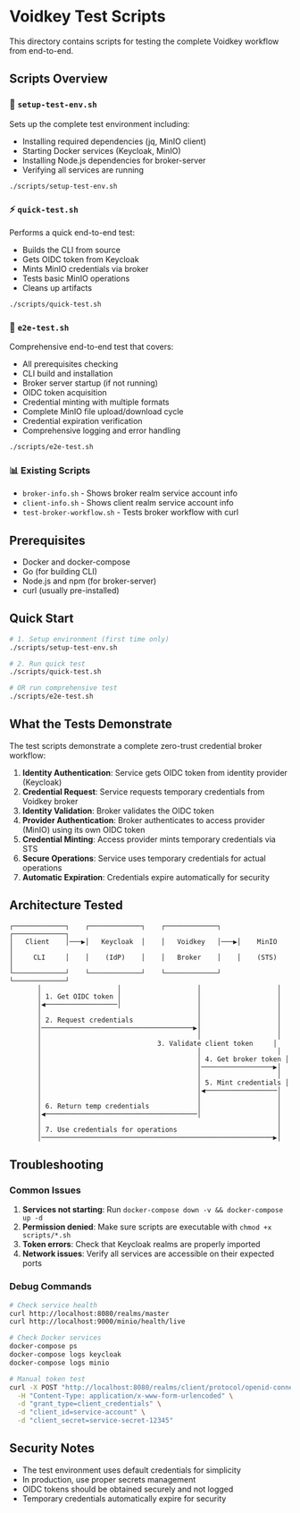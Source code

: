 # Voidkey Test Scripts

This directory contains scripts for testing the complete Voidkey workflow from end-to-end.

## Scripts Overview

### 🔧 `setup-test-env.sh`
Sets up the complete test environment including:
- Installing required dependencies (jq, MinIO client)
- Starting Docker services (Keycloak, MinIO)
- Installing Node.js dependencies for broker-server
- Verifying all services are running

```bash
./scripts/setup-test-env.sh
```

### ⚡ `quick-test.sh`
Performs a quick end-to-end test:
- Builds the CLI from source
- Gets OIDC token from Keycloak
- Mints MinIO credentials via broker
- Tests basic MinIO operations
- Cleans up artifacts

```bash
./scripts/quick-test.sh
```

### 🚀 `e2e-test.sh`
Comprehensive end-to-end test that covers:
- All prerequisites checking
- CLI build and installation
- Broker server startup (if not running)
- OIDC token acquisition
- Credential minting with multiple formats
- Complete MinIO file upload/download cycle
- Credential expiration verification
- Comprehensive logging and error handling

```bash
./scripts/e2e-test.sh
```

### 📊 Existing Scripts
- `broker-info.sh` - Shows broker realm service account info  
- `client-info.sh` - Shows client realm service account info
- `test-broker-workflow.sh` - Tests broker workflow with curl

## Prerequisites

- Docker and docker-compose
- Go (for building CLI)
- Node.js and npm (for broker-server)
- curl (usually pre-installed)

## Quick Start

```bash
# 1. Setup environment (first time only)
./scripts/setup-test-env.sh

# 2. Run quick test
./scripts/quick-test.sh

# OR run comprehensive test
./scripts/e2e-test.sh
```

## What the Tests Demonstrate

The test scripts demonstrate a complete zero-trust credential broker workflow:

1. **Identity Authentication**: Service gets OIDC token from identity provider (Keycloak)
2. **Credential Request**: Service requests temporary credentials from Voidkey broker
3. **Identity Validation**: Broker validates the OIDC token
4. **Provider Authentication**: Broker authenticates to access provider (MinIO) using its own OIDC token
5. **Credential Minting**: Access provider mints temporary credentials via STS
6. **Secure Operations**: Service uses temporary credentials for actual operations
7. **Automatic Expiration**: Credentials expire automatically for security

## Architecture Tested

```
┌─────────────┐    ┌─────────────┐    ┌─────────────┐    ┌─────────────┐
│   Client    │───▶│   Keycloak  │    │   Voidkey   │───▶│    MinIO    │
│     CLI     │    │    (IdP)    │    │   Broker    │    │    (STS)    │
└─────────────┘    └─────────────┘    └─────────────┘    └─────────────┘
       │                   │                   │                   │
       │ 1. Get OIDC token │                   │                   │
       │◀──────────────────│                   │                   │
       │                                       │                   │
       │ 2. Request credentials                │                   │
       │──────────────────────────────────────▶│                   │
       │                                       │                   │
       │                             3. Validate client token     │
       │                                       │                   │
       │                                       │ 4. Get broker token │
       │                                       │──────────────────▶│
       │                                       │                   │
       │                                       │ 5. Mint credentials │
       │                                       │◀──────────────────│
       │                                       │                   │
       │ 6. Return temp credentials            │                   │
       │◀──────────────────────────────────────│                   │
       │                                                           │
       │ 7. Use credentials for operations                         │
       │──────────────────────────────────────────────────────────▶│
```

## Troubleshooting

### Common Issues

1. **Services not starting**: Run `docker-compose down -v && docker-compose up -d`
2. **Permission denied**: Make sure scripts are executable with `chmod +x scripts/*.sh`
3. **Token errors**: Check that Keycloak realms are properly imported
4. **Network issues**: Verify all services are accessible on their expected ports

### Debug Commands

```bash
# Check service health
curl http://localhost:8080/realms/master
curl http://localhost:9000/minio/health/live

# Check Docker services
docker-compose ps
docker-compose logs keycloak
docker-compose logs minio

# Manual token test
curl -X POST "http://localhost:8080/realms/client/protocol/openid-connect/token" \
  -H "Content-Type: application/x-www-form-urlencoded" \
  -d "grant_type=client_credentials" \
  -d "client_id=service-account" \
  -d "client_secret=service-secret-12345"
```

## Security Notes

- The test environment uses default credentials for simplicity
- In production, use proper secrets management
- OIDC tokens should be obtained securely and not logged
- Temporary credentials automatically expire for security